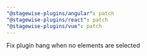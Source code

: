 ```yaml
---
"@stagewise-plugins/angular": patch
"@stagewise-plugins/react": patch
"@stagewise-plugins/vue": patch
---
```


Fix plugin hang when no elements are selected
